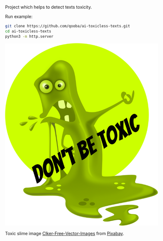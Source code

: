 Project which helps to detect texts toxicity.

Run example:
```bash
git clone https://github.com/qooba/ai-toxicless-texts.git
cd ai-toxicless-texts
python3 -m http.server
```

<img src="slime.png" alt="toxic slime" width="500" />

Toxic slime image <a href="https://pixabay.com/pl/users/clker-free-vector-images-3736/?utm_source=link-attribution&amp;utm_medium=referral&amp;utm_campaign=image&amp;utm_content=41294"> Clker-Free-Vector-Images</a> from <a href="https://pixabay.com/pl/?utm_source=link-attribution&amp;utm_medium=referral&amp;utm_campaign=image&amp;utm_content=41294"> Pixabay</a>.

